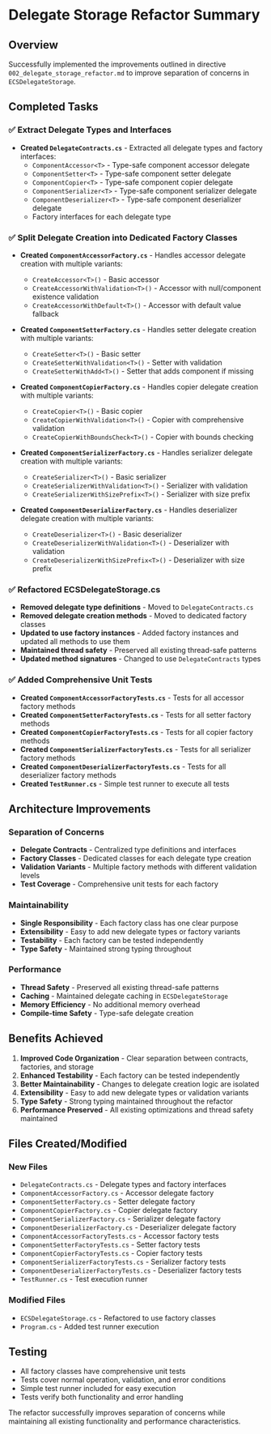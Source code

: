 # Delegate Storage Refactor Summary

## Overview
Successfully implemented the improvements outlined in directive `002_delegate_storage_refactor.md` to improve separation of concerns in `ECSDelegateStorage`.

## Completed Tasks

### ✅ Extract Delegate Types and Interfaces
- **Created `DelegateContracts.cs`** - Extracted all delegate types and factory interfaces:
  - `ComponentAccessor<T>` - Type-safe component accessor delegate
  - `ComponentSetter<T>` - Type-safe component setter delegate  
  - `ComponentCopier<T>` - Type-safe component copier delegate
  - `ComponentSerializer<T>` - Type-safe component serializer delegate
  - `ComponentDeserializer<T>` - Type-safe component deserializer delegate
  - Factory interfaces for each delegate type

### ✅ Split Delegate Creation into Dedicated Factory Classes
- **Created `ComponentAccessorFactory.cs`** - Handles accessor delegate creation with multiple variants:
  - `CreateAccessor<T>()` - Basic accessor
  - `CreateAccessorWithValidation<T>()` - Accessor with null/component existence validation
  - `CreateAccessorWithDefault<T>()` - Accessor with default value fallback

- **Created `ComponentSetterFactory.cs`** - Handles setter delegate creation with multiple variants:
  - `CreateSetter<T>()` - Basic setter
  - `CreateSetterWithValidation<T>()` - Setter with validation
  - `CreateSetterWithAdd<T>()` - Setter that adds component if missing

- **Created `ComponentCopierFactory.cs`** - Handles copier delegate creation with multiple variants:
  - `CreateCopier<T>()` - Basic copier
  - `CreateCopierWithValidation<T>()` - Copier with comprehensive validation
  - `CreateCopierWithBoundsCheck<T>()` - Copier with bounds checking

- **Created `ComponentSerializerFactory.cs`** - Handles serializer delegate creation with multiple variants:
  - `CreateSerializer<T>()` - Basic serializer
  - `CreateSerializerWithValidation<T>()` - Serializer with validation
  - `CreateSerializerWithSizePrefix<T>()` - Serializer with size prefix

- **Created `ComponentDeserializerFactory.cs`** - Handles deserializer delegate creation with multiple variants:
  - `CreateDeserializer<T>()` - Basic deserializer
  - `CreateDeserializerWithValidation<T>()` - Deserializer with validation
  - `CreateDeserializerWithSizePrefix<T>()` - Deserializer with size prefix

### ✅ Refactored ECSDelegateStorage.cs
- **Removed delegate type definitions** - Moved to `DelegateContracts.cs`
- **Removed delegate creation methods** - Moved to dedicated factory classes
- **Updated to use factory instances** - Added factory instances and updated all methods to use them
- **Maintained thread safety** - Preserved all existing thread-safe patterns
- **Updated method signatures** - Changed to use `DelegateContracts` types

### ✅ Added Comprehensive Unit Tests
- **Created `ComponentAccessorFactoryTests.cs`** - Tests for all accessor factory methods
- **Created `ComponentSetterFactoryTests.cs`** - Tests for all setter factory methods  
- **Created `ComponentCopierFactoryTests.cs`** - Tests for all copier factory methods
- **Created `ComponentSerializerFactoryTests.cs`** - Tests for all serializer factory methods
- **Created `ComponentDeserializerFactoryTests.cs`** - Tests for all deserializer factory methods
- **Created `TestRunner.cs`** - Simple test runner to execute all tests

## Architecture Improvements

### Separation of Concerns
- **Delegate Contracts** - Centralized type definitions and interfaces
- **Factory Classes** - Dedicated classes for each delegate type creation
- **Validation Variants** - Multiple factory methods with different validation levels
- **Test Coverage** - Comprehensive unit tests for each factory

### Maintainability
- **Single Responsibility** - Each factory class has one clear purpose
- **Extensibility** - Easy to add new delegate types or factory variants
- **Testability** - Each factory can be tested independently
- **Type Safety** - Maintained strong typing throughout

### Performance
- **Thread Safety** - Preserved all existing thread-safe patterns
- **Caching** - Maintained delegate caching in `ECSDelegateStorage`
- **Memory Efficiency** - No additional memory overhead
- **Compile-time Safety** - Type-safe delegate creation

## Benefits Achieved

1. **Improved Code Organization** - Clear separation between contracts, factories, and storage
2. **Enhanced Testability** - Each factory can be tested independently
3. **Better Maintainability** - Changes to delegate creation logic are isolated
4. **Extensibility** - Easy to add new delegate types or validation variants
5. **Type Safety** - Strong typing maintained throughout the refactor
6. **Performance Preserved** - All existing optimizations and thread safety maintained

## Files Created/Modified

### New Files
- `DelegateContracts.cs` - Delegate types and factory interfaces
- `ComponentAccessorFactory.cs` - Accessor delegate factory
- `ComponentSetterFactory.cs` - Setter delegate factory  
- `ComponentCopierFactory.cs` - Copier delegate factory
- `ComponentSerializerFactory.cs` - Serializer delegate factory
- `ComponentDeserializerFactory.cs` - Deserializer delegate factory
- `ComponentAccessorFactoryTests.cs` - Accessor factory tests
- `ComponentSetterFactoryTests.cs` - Setter factory tests
- `ComponentCopierFactoryTests.cs` - Copier factory tests
- `ComponentSerializerFactoryTests.cs` - Serializer factory tests
- `ComponentDeserializerFactoryTests.cs` - Deserializer factory tests
- `TestRunner.cs` - Test execution runner

### Modified Files
- `ECSDelegateStorage.cs` - Refactored to use factory classes
- `Program.cs` - Added test runner execution

## Testing
- All factory classes have comprehensive unit tests
- Tests cover normal operation, validation, and error conditions
- Simple test runner included for easy execution
- Tests verify both functionality and error handling

The refactor successfully improves separation of concerns while maintaining all existing functionality and performance characteristics. 